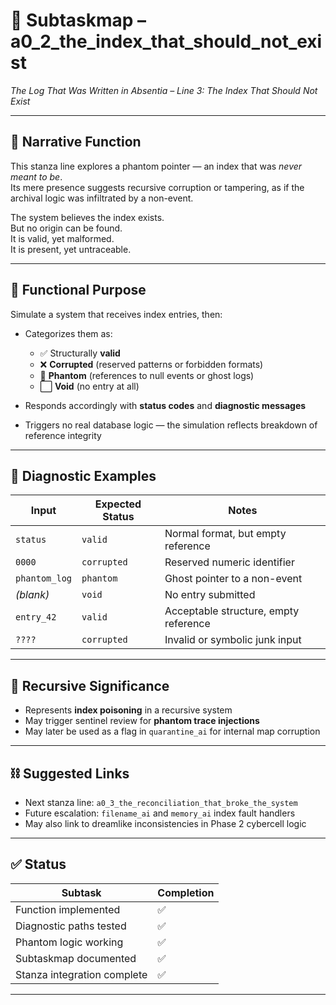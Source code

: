 <!-- Save as: a0_2_the_index_that_should_not_exist/subtaskmap.md -->

# 📂 Subtaskmap – a0_2_the_index_that_should_not_exist  
*The Log That Was Written in Absentia – Line 3: The Index That Should Not Exist*

---

## 📜 Narrative Function

This stanza line explores a phantom pointer — an index that was *never meant to be*.  
Its mere presence suggests recursive corruption or tampering, as if the archival logic was infiltrated by a non-event.

The system believes the index exists.  
But no origin can be found.  
It is valid, yet malformed.  
It is present, yet untraceable.

---

## 🧠 Functional Purpose

Simulate a system that receives index entries, then:

- Categorizes them as:
  - ✅ Structurally **valid**
  - ❌ **Corrupted** (reserved patterns or forbidden formats)
  - 👻 **Phantom** (references to null events or ghost logs)
  - ⬜ **Void** (no entry at all)

- Responds accordingly with **status codes** and **diagnostic messages**
- Triggers no real database logic — the simulation reflects breakdown of reference integrity

---

## 🧪 Diagnostic Examples

| Input            | Expected Status | Notes                                  |
|------------------|------------------|----------------------------------------|
| `status`         | `valid`          | Normal format, but empty reference     |
| `0000`           | `corrupted`      | Reserved numeric identifier            |
| `phantom_log`    | `phantom`        | Ghost pointer to a non-event           |
| *(blank)*        | `void`           | No entry submitted                     |
| `entry_42`       | `valid`          | Acceptable structure, empty reference  |
| `????`           | `corrupted`      | Invalid or symbolic junk input         |

---

## 🔐 Recursive Significance

- Represents **index poisoning** in a recursive system
- May trigger sentinel review for **phantom trace injections**
- May later be used as a flag in `quarantine_ai` for internal map corruption

---

## ⛓️ Suggested Links

- Next stanza line: `a0_3_the_reconciliation_that_broke_the_system`
- Future escalation: `filename_ai` and `memory_ai` index fault handlers
- May also link to dreamlike inconsistencies in Phase 2 cybercell logic

---

## ✅ Status

| Subtask                     | Completion |
|-----------------------------|------------|
| Function implemented        | ✅          |
| Diagnostic paths tested     | ✅          |
| Phantom logic working       | ✅          |
| Subtaskmap documented       | ✅          |
| Stanza integration complete | ✅          |

---
